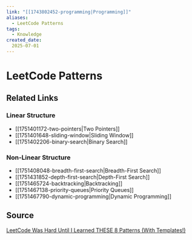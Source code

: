 ```yaml
---
link: "[[1743802452-programming|Programming]]"
aliases: 
  - LeetCode Patterns
tags:
  - Knowledge
created_date:
  2025-07-01
---
```

# LeetCode Patterns

## Related Links
### Linear Structure
- [[1751401172-two-pointers|Two Pointers]]
- [[1751401648-sliding-window|Sliding Window]]
- [[1751402206-binary-search|Binary Search]]

### Non-Linear Structure
- [[1751408048-breadth-first-search|Breadth-First Search]]
- [[1751431852-depth-first-search|Depth-First Search]]
- [[1751465724-backtracking|Backtracking]]
- [[1751467138-priority-queues|Priority Queues]]
- [[1751467790-dynamic-programming|Dynamic Programming]]

## Source
[LeetCode Was Hard Until I Learned THESE 8 Patterns (With Templates!)](https://www.youtube.com/watch?v=RYT08CaYq6A&t=194s)
